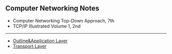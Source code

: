 ## Computer Networking Notes

* Computer Networking Top-Down Approach, 7th
* TCP/IP Illustrated Volume 1, 2nd
---
* [Outline&Application Layer](Outline&Application-Layer.md)
* [Transport Layer](Transport-Layer.md)
